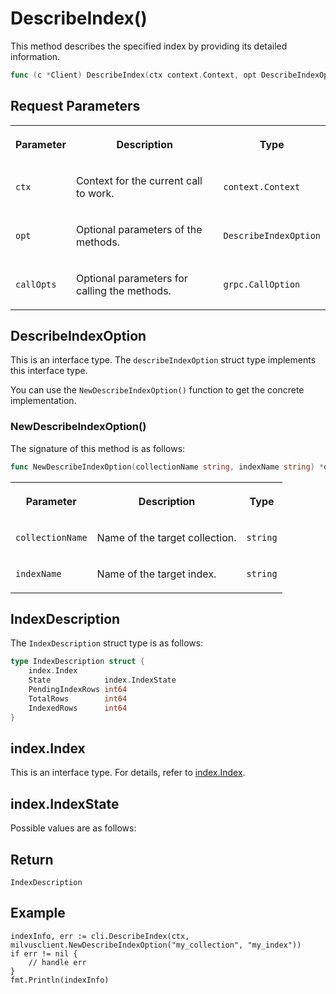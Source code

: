 # DescribeIndex()

This method describes the specified index by providing its detailed information.

```go
func (c *Client) DescribeIndex(ctx context.Context, opt DescribeIndexOption, callOptions ...grpc.CallOption) (IndexDescription, error)
```

## Request Parameters

<table>
   <tr>
     <th><p>Parameter</p></th>
     <th><p>Description</p></th>
     <th><p>Type</p></th>
   </tr>
   <tr>
     <td><p><code>ctx</code></p></td>
     <td><p>Context for the current call to work.</p></td>
     <td><p><code>context.Context</code></p></td>
   </tr>
   <tr>
     <td><p><code>opt</code></p></td>
     <td><p>Optional parameters of the methods.</p></td>
     <td><p><code>DescribeIndexOption</code></p></td>
   </tr>
   <tr>
     <td><p><code>callOpts</code></p></td>
     <td><p>Optional parameters for calling the methods.</p></td>
     <td><p><code>grpc.CallOption</code></p></td>
   </tr>
</table>

## DescribeIndexOption

This is an interface type. The `describeIndexOption` struct type implements this interface type. 

You can use the `NewDescribeIndexOption()` function to get the concrete implementation.

### NewDescribeIndexOption()

The signature of this method is as follows:

```go
func NewDescribeIndexOption(collectionName string, indexName string) *describeIndexOption
```

<table>
   <tr>
     <th><p>Parameter</p></th>
     <th><p>Description</p></th>
     <th><p>Type</p></th>
   </tr>
   <tr>
     <td><p><code>collectionName</code></p></td>
     <td><p>Name of the target collection.</p></td>
     <td><p><code>string</code></p></td>
   </tr>
   <tr>
     <td><p><code>indexName</code></p></td>
     <td><p>Name of the target index.</p></td>
     <td><p><code>string</code></p></td>
   </tr>
</table>

## IndexDescription

The `IndexDescription` struct type is as follows:

```go
type IndexDescription struct {
    index.Index
    State            index.IndexState
    PendingIndexRows int64
    TotalRows        int64
    IndexedRows      int64
}
```

## index.Index

This is an interface type. For details, refer to [index.Index](CreateIndex.md#indexindex).

## index.IndexState

Possible values are as follows:

## Return

`IndexDescription`

## Example

```plaintext
indexInfo, err := cli.DescribeIndex(ctx, milvusclient.NewDescribeIndexOption("my_collection", "my_index"))
if err != nil {
    // handle err
}
fmt.Println(indexInfo)
```
